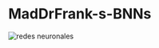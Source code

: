 # MadDrFrank-s-BNNs

![redes neuronales](https://github.com/user-attachments/assets/87c48cae-1d67-42bc-b078-626de86de4e7)
